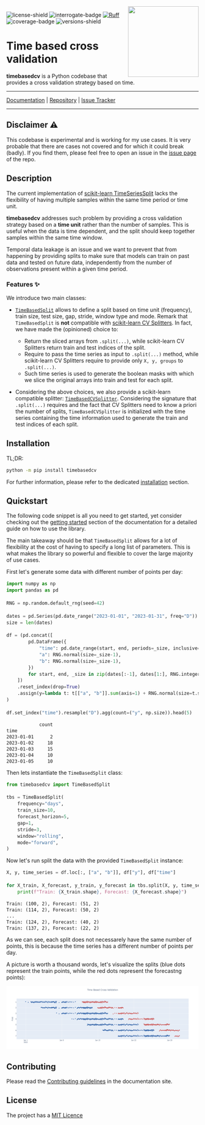 <img src="https://raw.githubusercontent.com/FBruzzesi/timebasedcv/main/docs/img/timebasedcv-logo.svg" width=185 height=185 align="right">

![license-shield](https://img.shields.io/github/license/FBruzzesi/timebasedcv)
![interrogate-badge](https://raw.githubusercontent.com/FBruzzesi/timebasedcv/main/docs/img/interrogate-shield.svg)
[![Ruff](https://img.shields.io/endpoint?url=https://raw.githubusercontent.com/astral-sh/ruff/main/assets/badge/v2.json)](https://github.com/astral-sh/ruff)
![coverage-badge](https://raw.githubusercontent.com/FBruzzesi/timebasedcv/main/docs/img/coverage.svg)
![versions-shield](https://img.shields.io/pypi/pyversions/timebasedcv)

# Time based cross validation

**timebasedcv** is a Python codebase that provides a cross validation strategy based on time.

---

[Documentation](https://fbruzzesi.github.io/timebasedcv) | [Repository](https://github.com/fbruzzesi/timebasedcv) | [Issue Tracker](https://github.com/fbruzzesi/timebasedcv/issues)

---

## Disclaimer ⚠️

This codebase is experimental and is working for my use cases. It is very probable that there are cases not covered and for which it could break (badly). If you find them, please feel free to open an issue in the [issue page](https://github.com/FBruzzesi/timebasedcv/issues/new) of the repo.

## Description

The current implementation of [scikit-learn TimeSeriesSplit](https://scikit-learn.org/stable/modules/generated/sklearn.model_selection.TimeSeriesSplit.html) lacks the flexibility of having multiple samples within the same time period or time unit.

**timebasedcv** addresses such problem by providing a cross validation strategy based on a **time unit** rather than the number of samples. This is useful when the data is time dependent, and the split should keep together samples within the same time window.

Temporal data leakage is an issue and we want to prevent that from happening by providing splits to make sure that models can train on past data and tested on future data, independently from the number of observations present within a given time period.

### Features ✨

We introduce two main classes:

- [`TimeBasedSplit`](https://fbruzzesi.github.io/timebasedcv/api/timebasedcv/#timebasedcv.core.TimeBasedSplit) allows to define a split based on time unit (frequency), train size, test size, gap, stride, window type and mode. Remark that `TimeBasedSplit` is **not** compatible with [scikit-learn CV Splitters](https://scikit-learn.org/stable/common_pitfalls.html#id3). In fact, we have made the (opinioned) choice to:

  - Return the sliced arrays from `.split(...)`, while scikit-learn CV Splitters return train and test indices of the split.
  - Require to pass the time series as input to `.split(...)` method, while scikit-learn CV Splitters require to provide only `X, y, groups` to `.split(...)`.
  - Such time series is used to generate the boolean masks with which we slice the original arrays into train and test for each split.

- Considering the above choices, we also provide a scikit-learn compatible splitter: [`TimeBasedCVSplitter`](https://fbruzzesi.github.io/timebasedcv/api/sklearn/#timebasedcv.sklearn.TimeBasedCVSplitter). Considering the signature that `.split(...)` requires and the fact that CV Splitters need to know a priori the number of splits, `TimeBasedCVSplitter` is initialized with the time series containing the time information used to generate the train and test indices of each split.

## Installation

TL;DR:

```bash
python -m pip install timebasedcv
```

For further information, please refer to the dedicated [installation](https://fbruzzesi.github.io/timebasedcv/installation) section.

## Quickstart

The following code snippet is all you need to get started, yet consider checking out the [getting started](https://fbruzzesi.github.io/timebasedcv/user-guide/getting-started/) section of the documentation for a detailed guide on how to use the library.

The main takeaway should be that `TimeBasedSplit` allows for a lot of flexibility at the cost of having to specify a long list of parameters. This is what makes the library so powerful and flexible to cover the large majority of use cases.

First let's generate some data with different number of points per day:

```python
import numpy as np
import pandas as pd

RNG = np.random.default_rng(seed=42)

dates = pd.Series(pd.date_range("2023-01-01", "2023-01-31", freq="D"))
size = len(dates)

df = (pd.concat([
        pd.DataFrame({
            "time": pd.date_range(start, end, periods=_size, inclusive="left"),
            "a": RNG.normal(size=_size-1),
            "b": RNG.normal(size=_size-1),
        })
        for start, end, _size in zip(dates[:-1], dates[1:], RNG.integers(2, 24, size-1))
    ])
    .reset_index(drop=True)
    .assign(y=lambda t: t[["a", "b"]].sum(axis=1) + RNG.normal(size=t.shape[0])/25)
)

df.set_index("time").resample("D").agg(count=("y", np.size)).head(5)
```

```terminal
            count
time
2023-01-01      2
2023-01-02     18
2023-01-03     15
2023-01-04     10
2023-01-05     10
```

Then lets instantiate the `TimeBasedSplit` class:

```python
from timebasedcv import TimeBasedSplit

tbs = TimeBasedSplit(
    frequency="days",
    train_size=10,
    forecast_horizon=5,
    gap=1,
    stride=3,
    window="rolling",
    mode="forward",
)
```

Now let's run split the data with the provided `TimeBasedSplit` instance:

```py title="Generate the splits"
X, y, time_series = df.loc[:, ["a", "b"]], df["y"], df["time"]

for X_train, X_forecast, y_train, y_forecast in tbs.split(X, y, time_series=time_series):
    print(f"Train: {X_train.shape}, Forecast: {X_forecast.shape}")
```

```terminal
Train: (100, 2), Forecast: (51, 2)
Train: (114, 2), Forecast: (50, 2)
...
Train: (124, 2), Forecast: (40, 2)
Train: (137, 2), Forecast: (22, 2)
```

As we can see, each split does not necessarely have the same number of points, this is because the time series has a different number of points per day.

A picture is worth a thousand words, let's visualize the splits (blue dots represent the train points, while the red dots represent the forecastng points):

![cross-validation](docs/img/fig1.png)

## Contributing

Please read the [Contributing guidelines](https://fbruzzesi.github.io/timebasedcv/contribute/) in the documentation site.

## License

The project has a [MIT Licence](https://github.com/FBruzzesi/timebasedcv/blob/main/LICENSE)
